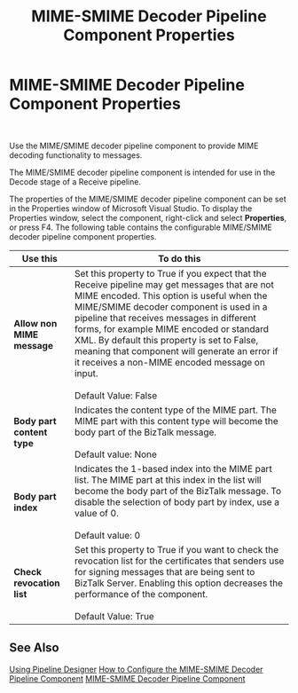 ﻿---
title: MIME-SMIME Decoder Pipeline Component Properties
TOCTitle: MIME-SMIME Decoder Pipeline Component Properties
ms:assetid: b272610f-f6ad-4466-9931-b96595ed4cc1
ms:mtpsurl: https://msdn.microsoft.com/en-us/library/Aa578167(v=BTS.80)
ms:contentKeyID: 51530578
ms.date: 08/30/2017
mtps_version: v=BTS.80
f1_keywords:
- Microsoft.BizTalk.Component.MIME_SMIME_Decoder
---

# MIME-SMIME Decoder Pipeline Component Properties

 

Use the MIME/SMIME decoder pipeline component to provide MIME decoding functionality to messages.

The MIME/SMIME decoder pipeline component is intended for use in the Decode stage of a Receive pipeline.

The properties of the MIME/SMIME decoder pipeline component can be set in the Properties window of Microsoft Visual Studio. To display the Properties window, select the component, right-click and select **Properties**, or press F4. The following table contains the configurable MIME/SMIME decoder pipeline component properties.

<table>
<thead>
<tr class="header">
<th>Use this</th>
<th>To do this</th>
</tr>
</thead>
<tbody>
<tr class="odd">
<td><strong>Allow non MIME message</strong></td>
<td>Set this property to True if you expect that the Receive pipeline may get messages that are not MIME encoded. This option is useful when the MIME/SMIME decoder component is used in a pipeline that receives messages in different forms, for example MIME encoded or standard XML. By default this property is set to False, meaning that component will generate an error if it receives a non-MIME encoded message on input.<br />
<br />
Default Value: False</td>
</tr>
<tr class="even">
<td><strong>Body part content type</strong></td>
<td>Indicates the content type of the MIME part. The MIME part with this content type will become the body part of the BizTalk message.<br />
<br />
Default value: None</td>
</tr>
<tr class="odd">
<td><strong>Body part index</strong></td>
<td>Indicates the 1-based index into the MIME part list. The MIME part at this index in the list will become the body part of the BizTalk message. To disable the selection of body part by index, use a value of 0.<br />
<br />
Default value: 0</td>
</tr>
<tr class="even">
<td><strong>Check revocation list</strong></td>
<td>Set this property to True if you want to check the revocation list for the certificates that senders use for signing messages that are being sent to BizTalk Server. Enabling this option decreases the performance of the component.<br />
<br />
Default Value: True</td>
</tr>
</tbody>
</table>


## See Also

[Using Pipeline Designer](https://msdn.microsoft.com/en-us/library/aa578392\(v=bts.80\))  
[How to Configure the MIME-SMIME Decoder Pipeline Component](https://msdn.microsoft.com/en-us/library/aa578427\(v=bts.80\))  
[MIME-SMIME Decoder Pipeline Component](https://msdn.microsoft.com/en-us/library/aa562169\(v=bts.80\))

